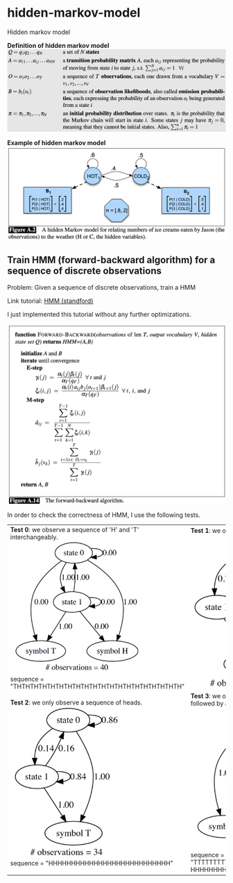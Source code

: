 # hidden-markov-model
Hidden markov model

<b>Definition of hidden markov model</b>
<img src="https://github.com/ducanhnguyen/hidden-markov-model/blob/master/img/hmm_definition.png" width="750">

<b>Example of hidden markov model</b>
<img src="https://github.com/ducanhnguyen/hidden-markov-model/blob/master/img/hmm_example.png" width="750">

## Train HMM (forward-backward algorithm) for a sequence of discrete observations

Problem: Given a sequence of discrete observations, train a HMM

Link tutorial: <a href="https://web.stanford.edu/~jurafsky/slp3/A.pdf">HMM (standford)</a>

I just implemented this tutorial without any further optimizations.

<img src="https://github.com/ducanhnguyen/hidden-markov-model/blob/master/img/hmm_train.png" width="750">

In order to check the correctness of HMM, I use the following tests.

<table bgcolor="white">
  <tr>
    <td>
      <b>Test 0</b>: we observe a sequence of 'H' and 'T' interchangeably.<br/>
      <img src="https://github.com/ducanhnguyen/hidden-markov-model/blob/master/img/hmm_test0.png" width="300"><br/>
      sequence = "THTHTHTHTHTHTHTHTHTHTHTHTHTHTHTHTHTHTHTH"
    </td>
    <td>
      <b>Test 1</b>: we only observe a sequence of tails.<br/>
      <img src="https://github.com/ducanhnguyen/hidden-markov-model/blob/master/img/hmm_test1.png" width="250">
    </td>
  </tr>
  <tr>
    <td>
      <b>Test 2</b>: we only observe a sequence of heads. </br>
      <img src="https://github.com/ducanhnguyen/hidden-markov-model/blob/master/img/hmm_test2.png" width="250"><br/>
      sequence = "HHHHHHHHHHHHHHHHHHHHHHHHHHH"
    </td>
    <td>
      <b>Test 3</b>: we observe a sequence of heads first, followed by a sequence of tails. </br>
      <img src="https://github.com/ducanhnguyen/hidden-markov-model/blob/master/img/hmm_test3.png" width="350"></br>
      sequence = "TTTTTTTTTTTTTTTTTTTTTTTTTTTTTTTTTT<br/>HHHHHHHHHHHHHHHHHHHHHHHHHHHHHHH"
    </td>
  </tr>
</table>
